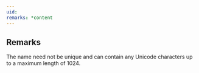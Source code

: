 ```yaml
---
uid: 
remarks: *content
---
```

## Remarks  
 The name need not be unique and can contain any Unicode characters             up to a maximum length of 1024.